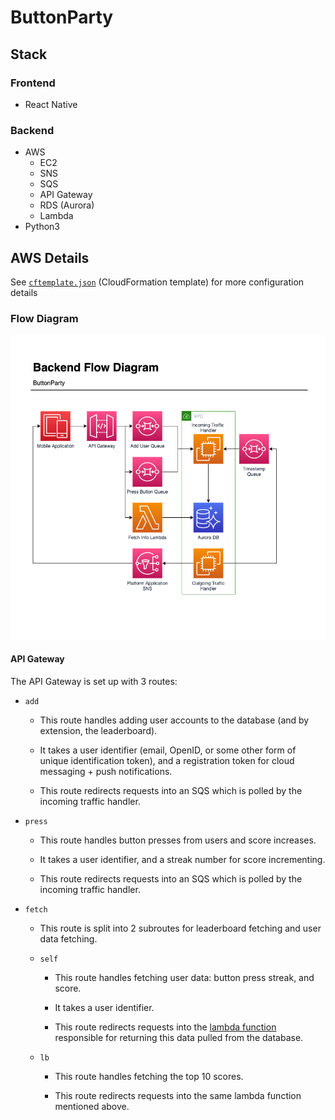 # ButtonParty

## Stack
### Frontend
 - React Native
### Backend
 - AWS
   - EC2
   - SNS
   - SQS
   - API Gateway
   - RDS (Aurora)
   - Lambda
 - Python3

## AWS Details
See [`cftemplate.json`](https://github.com/bnidevs/ButtonParty/blob/main/cftemplate.json) (CloudFormation template) for more configuration details

### Flow Diagram
![](https://github.com/bnidevs/ButtonParty/blob/documentation/docs/backend-flowchart.png?raw=true)

#### API Gateway
The API Gateway is set up with 3 routes:
 - `add`

   - This route handles adding user accounts to the database (and by extension, the leaderboard).

   - It takes a user identifier (email, OpenID, or some other form of unique identification token), and a registration token for cloud messaging + push notifications.

   - This route redirects requests into an SQS which is polled by the incoming traffic handler.

 - `press`

   - This route handles button presses from users and score increases.

   - It takes a user identifier, and a streak number for score incrementing.

   - This route redirects requests into an SQS which is polled by the incoming traffic handler.

 - `fetch`

   - This route is split into 2 subroutes for leaderboard fetching and user data fetching.

   - `self`
   
     - This route handles fetching user data: button press streak, and score.

     - It takes a user identifier.
   
     - This route redirects requests into the [lambda function](https://github.com/bnidevs/ButtonParty/blob/documentation/backend/fetch/lambda_handler.py) responsible for returning this data pulled from the database.
   
   - `lb`

     - This route handles fetching the top 10 scores.
   
     - This route redirects requests into the same lambda function mentioned above.

